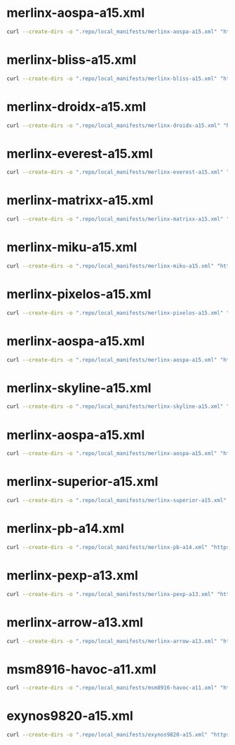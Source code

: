 # merlinx-aospa-a15.xml

```bash
curl --create-dirs -o ".repo/local_manifests/merlinx-aospa-a15.xml" "https://raw.githubusercontent.com/Ksawlii-Android-Repos/manifests/refs/heads/main/merlinx-aospa-a15.xml"
```

# merlinx-bliss-a15.xml

```bash
curl --create-dirs -o ".repo/local_manifests/merlinx-bliss-a15.xml" "https://raw.githubusercontent.com/Ksawlii-Android-Repos/manifests/refs/heads/main/merlinx-bliss-a15.xml"
```

# merlinx-droidx-a15.xml

```bash
curl --create-dirs -o ".repo/local_manifests/merlinx-droidx-a15.xml" "https://raw.githubusercontent.com/Ksawlii-Android-Repos/manifests/refs/heads/main/merlinx-droidx-a15.xml"
```

# merlinx-everest-a15.xml

```bash
curl --create-dirs -o ".repo/local_manifests/merlinx-everest-a15.xml" "https://raw.githubusercontent.com/Ksawlii-Android-Repos/manifests/refs/heads/main/merlinx-everest-a15.xml"
```

# merlinx-matrixx-a15.xml

```bash
curl --create-dirs -o ".repo/local_manifests/merlinx-matrixx-a15.xml" "https://raw.githubusercontent.com/Ksawlii-Android-Repos/manifests/refs/heads/main/merlinx-matrixx-a15.xml"
```

# merlinx-miku-a15.xml

```bash
curl --create-dirs -o ".repo/local_manifests/merlinx-miku-a15.xml" "https://raw.githubusercontent.com/Ksawlii-Android-Repos/manifests/refs/heads/main/merlinx-miku-a15.xml"
```

# merlinx-pixelos-a15.xml

```bash
curl --create-dirs -o ".repo/local_manifests/merlinx-pixelos-a15.xml" "https://raw.githubusercontent.com/Ksawlii-Android-Repos/manifests/refs/heads/main/merlinx-pixelos-a15.xml"
```

# merlinx-aospa-a15.xml

```bash
curl --create-dirs -o ".repo/local_manifests/merlinx-aospa-a15.xml" "https://raw.githubusercontent.com/Ksawlii-Android-Repos/manifests/refs/heads/main/merlinx-aospa-a15.xml"
```

# merlinx-skyline-a15.xml

```bash
curl --create-dirs -o ".repo/local_manifests/merlinx-skyline-a15.xml" "https://raw.githubusercontent.com/Ksawlii-Android-Repos/manifests/refs/heads/main/merlinx-skyline-a15.xml"
```

# merlinx-aospa-a15.xml

```bash
curl --create-dirs -o ".repo/local_manifests/merlinx-aospa-a15.xml" "https://raw.githubusercontent.com/Ksawlii-Android-Repos/manifests/refs/heads/main/merlinx-aospa-a15.xml"
```

# merlinx-superior-a15.xml

```bash
curl --create-dirs -o ".repo/local_manifests/merlinx-superior-a15.xml" "https://raw.githubusercontent.com/Ksawlii-Android-Repos/manifests/refs/heads/main/merlinx-superior-a15.xml"
```

# merlinx-pb-a14.xml

```bash
curl --create-dirs -o ".repo/local_manifests/merlinx-pb-a14.xml" "https://raw.githubusercontent.com/Ksawlii-Android-Repos/manifests/refs/heads/main/merlinx-pb-a14.xml"
```

# merlinx-pexp-a13.xml

```bash
curl --create-dirs -o ".repo/local_manifests/merlinx-pexp-a13.xml" "https://raw.githubusercontent.com/Ksawlii-Android-Repos/manifests/refs/heads/main/merlinx-pexp-a13.xml"
```

# merlinx-arrow-a13.xml

```bash
curl --create-dirs -o ".repo/local_manifests/merlinx-arrow-a13.xml" "https://raw.githubusercontent.com/Ksawlii-Android-Repos/manifests/refs/heads/main/merlinx-arrow-a13.xml"
```

# msm8916-havoc-a11.xml

```bash
curl --create-dirs -o ".repo/local_manifests/msm8916-havoc-a11.xml" "https://raw.githubusercontent.com/Ksawlii-Android-Repos/manifests/refs/heads/main/msm8916-havoc-a11.xml"
```

# exynos9820-a15.xml

```bash
curl --create-dirs -o ".repo/local_manifests/exynos9820-a15.xml" "https://raw.githubusercontent.com/Ksawlii-Android-Repos/manifests/refs/heads/main/exynos9820-a15.xml"
```
